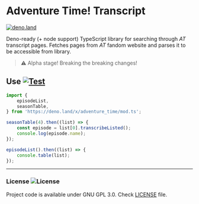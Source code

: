 # Adventure Time! Transcript

[![deno.land](https://shield.deno.dev/x/adventure_time)](https://deno.land/x/adventure_time)

Deno-ready (+ node support) TypeScript library for searching through _AT_
transcript pages. Fetches pages from _AT_ fandom website and parses it to be
accessible from library.

> ⚠️ Alpha stage! Breaking the breaking changes!

## Use [![Test](https://github.com/shateq/adventure_time/actions/workflows/test.yml/badge.svg)](https://github.com/shateq/adventure_time/actions/workflows/test.yml)

```js
import {
    episodeList,
    seasonTable,
} from 'https://deno.land/x/adventure_time/mod.ts';

seasonTable(4).then((list) => {
    const episode = list[0].transcribeListed();
    console.log(episode.name);
});

episodeList().then((list) => {
    console.table(list);
});
```

---

### License ![License](https://img.shields.io/github/license/shateq/adventure_time)

Project code is available under GNU GPL 3.0. Check [LICENSE](LICENSE) file.
